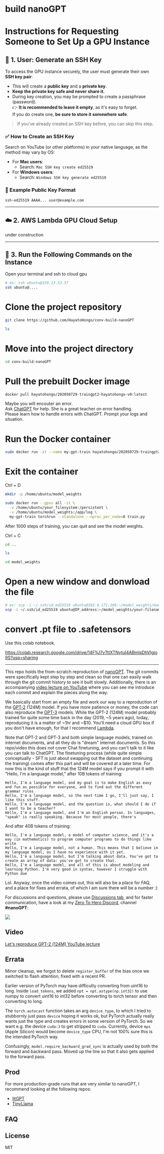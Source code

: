 # build nanoGPT


# Instructions for Requesting Someone to Set Up a GPU Instance

## 🔑 1. User: Generate an SSH Key

To access the GPU instance securely, the user must generate their own **SSH key pair**:

- This will create a **public key** and a **private key**.
- **Keep the private key safe and never share it.**
- During key creation, you may be prompted to create a passphrase (password).  
  👉 **It is recommended to leave it empty**, as it's easy to forget.  
  If you do create one, **be sure to store it somewhere safe**.

> If you've already created an SSH key before, you can skip this step.

### ✅ How to Create an SSH Key

Search on YouTube (or other platforms) in your native language, as the method may vary by OS:

- For **Mac users**:
  - Search: `Mac SSH key create ed25519`
- For **Windows users**:
  - Search: `Windows SSH key generate ed25519`

### 📌 Example Public Key Format
```
ssh-ed25519 AAAA... user@example.com
```
---

## ☁️ 2. AWS Lambda GPU Cloud Setup

under construction

---

## 🧪 3. Run the Following Commands on the Instance


Open your terminal and ssh to cloud gpu

```bash
# ex: ssh ubuntu@159.13.53.57
ssh ubuntu@....
```

# Clone the project repository

```bash
git clone https://github.com/HayatoHongo/conv-build-nanoGPT
```

```bash
ls
```

# Move into the project directory
```bash
cd conv-build-nanoGPT
```


# Pull the prebuilt Docker image
```bash
docker pull hayatohongo/202050729-traingpt2-hayatohongo-v0:latest
```

Maybe you will encouter an error.<br>
Ask [ChatGPT](https://chatgpt.com/) for help. She is a great teacher on error handling.<br>
Please learn how to handle errors with ChatGPT. Prompt your logs and situation.<br>


# Run the Docker container
```bash
sudo docker run -it --name my-gpt-train hayatohongo/202050729-traingpt2-hayatohongo-v0:latest bash
```

# Exit the container
Ctrl + D 

```bash
mkdir -p /home/ubuntu/model_weights
```

```bash
sudo docker run --gpus all -it \
  -v /home/ubuntu/your_filesystem:/persistent \
  -v /home/ubuntu/model_weights:/app/log \
  my-gpt-train torchrun --standalone --nproc_per_node=8 train.py
```

After 1000 steps of training, you can quit and see the model weights.

Ctrl + C 

```bash
cd ..
```

```bash
ls
```

```bash
cd model_weights
```

# Open a new window and donwload the file
```bash
# ex: scp -i ~/.ssh/id_ed25519 ubuntu@192.9.171.166:~/model_weights/model_01000.pt ./model_01000.pt
scp -i ~/.ssh/id_ed25519 ubuntu@IP_address:~/model_weights/your-filename ./your-filename
```


# convert .pt file to .safetensors

Use this colab notebook.

https://colab.research.google.com/drive/14F1jJ7vTttXTNytuI4ABmIsDhVlgjo9S?usp=sharing

---

This repo holds the from-scratch reproduction of [nanoGPT](https://github.com/karpathy/nanoGPT/tree/master). The git commits were specifically kept step by step and clean so that one can easily walk through the git commit history to see it built slowly. Additionally, there is an accompanying [video lecture on YouTube](https://youtu.be/l8pRSuU81PU) where you can see me introduce each commit and explain the pieces along the way.

We basically start from an empty file and work our way to a reproduction of the [GPT-2](https://d4mucfpksywv.cloudfront.net/better-language-models/language_models_are_unsupervised_multitask_learners.pdf) (124M) model. If you have more patience or money, the code can also reproduce the [GPT-3](https://arxiv.org/pdf/2005.14165) models. While the GPT-2 (124M) model probably trained for quite some time back in the day (2019, ~5 years ago), today, reproducing it is a matter of ~1hr and ~$10. You'll need a cloud GPU box if you don't have enough, for that I recommend [Lambda](https://lambdalabs.com).

Note that GPT-2 and GPT-3 and both simple language models, trained on internet documents, and all they do is "dream" internet documents. So this repo/video this does not cover Chat finetuning, and you can't talk to it like you can talk to ChatGPT. The finetuning process (while quite simple conceptually - SFT is just about swapping out the dataset and continuing the training) comes after this part and will be covered at a later time. For now this is the kind of stuff that the 124M model says if you prompt it with "Hello, I'm a language model," after 10B tokens of training:

```
Hello, I'm a language model, and my goal is to make English as easy and fun as possible for everyone, and to find out the different grammar rules
Hello, I'm a language model, so the next time I go, I'll just say, I like this stuff.
Hello, I'm a language model, and the question is, what should I do if I want to be a teacher?
Hello, I'm a language model, and I'm an English person. In languages, "speak" is really speaking. Because for most people, there's
```

And after 40B tokens of training:

```
Hello, I'm a language model, a model of computer science, and it's a way (in mathematics) to program computer programs to do things like write
Hello, I'm a language model, not a human. This means that I believe in my language model, as I have no experience with it yet.
Hello, I'm a language model, but I'm talking about data. You've got to create an array of data: you've got to create that.
Hello, I'm a language model, and all of this is about modeling and learning Python. I'm very good in syntax, however I struggle with Python due
```

Lol. Anyway, once the video comes out, this will also be a place for FAQ, and a place for fixes and errata, of which I am sure there will be a number :)

For discussions and questions, please use [Discussions tab](https://github.com/karpathy/build-nanogpt/discussions), and for faster communication, have a look at my [Zero To Hero Discord](https://discord.gg/3zy8kqD9Cp), channel **#nanoGPT**:

[![](https://dcbadge.vercel.app/api/server/3zy8kqD9Cp?compact=true&style=flat)](https://discord.gg/3zy8kqD9Cp)

## Video

[Let's reproduce GPT-2 (124M) YouTube lecture](https://youtu.be/l8pRSuU81PU)

## Errata

Minor cleanup, we forgot to delete `register_buffer` of the bias once we switched to flash attention, fixed with a recent PR.

Earlier version of PyTorch may have difficulty converting from uint16 to long. Inside `load_tokens`, we added `npt = npt.astype(np.int32)` to use numpy to convert uint16 to int32 before converting to torch tensor and then converting to long.

The `torch.autocast` function takes an arg `device_type`, to which I tried to stubbornly just pass `device` hoping it works ok, but PyTorch actually really wants just the type and creates errors in some version of PyTorch. So we want e.g. the device `cuda:3` to get stripped to `cuda`. Currently, device `mps` (Apple Silicon) would become `device_type` CPU, I'm not 100% sure this is the intended PyTorch way.

Confusingly, `model.require_backward_grad_sync` is actually used by both the forward and backward pass. Moved up the line so that it also gets applied to the forward pass. 

## Prod

For more production-grade runs that are very similar to nanoGPT, I recommend looking at the following repos:

- [litGPT](https://github.com/Lightning-AI/litgpt)
- [TinyLlama](https://github.com/jzhang38/TinyLlama)

## FAQ

## License

MIT